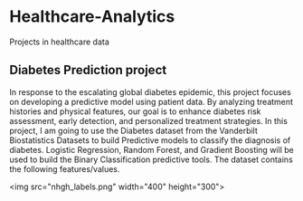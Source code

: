 # Healthcare-Analytics
Projects in healthcare data

## Diabetes Prediction project
In response to the escalating global diabetes epidemic, this project focuses on developing a predictive model using patient data. By analyzing treatment histories and physical features, our goal is to enhance diabetes risk assessment, early detection, and personalized treatment strategies. 
In this project, I am going to use the Diabetes dataset from the Vanderbilt Biostatistics Datasets to build Predictive models to classify the diagnosis of diabetes. Logistic Regression, Random Forest, and Gradient Boosting will be used to build the Binary Classification predictive tools. The dataset contains the following features/values.

<img src=\"nhgh_labels.png\" width=\"400\" height=\"300\">
